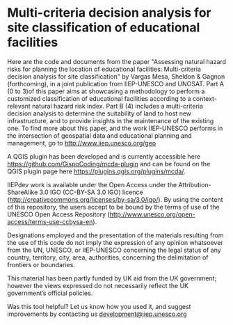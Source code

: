 # Multi-criteria decision analysis for site classification of educational facilities

Here are the code and documents from the paper "Assessing natural hazard risks for planning the location of educational facilities: Multi-criteria decision analysis for site classification" by Vargas Mesa, Sheldon & Gagnon (forthcoming), in a joint publication from IIEP-UNESCO and UNOSAT. Part A (0 to 3)of this paper aims at showcasing a methodology to perform a customized classification of educational facilities according to a context-relevant natural hazard risk index. Part B (4) includes a multi-criteria decision analysis to determine the suitability of land to host new infrastructure, and to provide insights in the maintenance of the existing one. To find more about this paper, and the work IIEP-UNESCO performs in the intersection of geospatial data and educational planning and management, go to http://www.iiep.unesco.org/geo

A QGIS plugin has been developed and is currently accessible here https://github.com/GispoCoding/mcda-plugin and can be found on the QGIS plugin page here https://plugins.qgis.org/plugins/mcda/. 

IIEPdev work is available under the Open Access under the Attribution-ShareAlike 3.0 IGO (CC-BY-SA 3.0 IGO) licence (http://creativecommons.org/licenses/by-sa/3.0/igo/). By using the content of this repository, the users accept to be bound by the terms of use of the UNESCO Open Access Repository (http://www.unesco.org/open-access/terms-use-ccbysa-en).

Designations employed and the presentation of the materials resulting from the use of this code do not imply the expression of any opinion whatsoever from the UN, UNESCO, or IIEP-UNESCO concerning the legal status of any country, territory, city, area, authorities, concerning the delimitation of frontiers or boundaries.

This material has been partly funded by UK aid from the UK government; however the views expressed do not necessarily reflect the UK government’s official policies.

Was this tool helpful? Let us know how you used it, and suggest improvements by contacting us development@iiep.unesco.org
